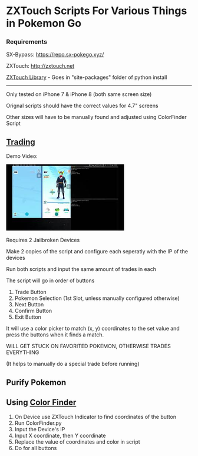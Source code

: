 # ZXTouch Scripts For Various Things in Pokemon Go

### Requirements 
SX-Bypass: https://repo.sx-pokego.xyz/ 

ZXTouch: http://zxtouch.net 

[ZXTouch Library](https://github.com/xuan32546/IOS13-SimulateTouch/tree/0.0.6/layout/usr/lib/python3.7/site-packages/zxtouch) - Goes in "site-packages" folder of python install 
  
----
Only tested on iPhone 7 & iPhone 8 (both same screen size)

Orignal scripts should have the correct values for 4.7" screens 

Other sizes will have to be manually found and adjusted using ColorFinder Script

## [Trading](Scripts/Trade.py)
Demo Video:

[![Demo](Demos/Trade.jpg)](https://youtu.be/X9rCQhLz0Hk)


Requires 2 Jailbroken Devices

Make 2 copies of the script and configure each seperatly with the IP of the devices

Run both scripts and input the same amount of trades in each

The script will go in order of buttons
  1. Trade Button
  2. Pokemon Selection (1st Slot, unless manually configured otherwise)
  3. Next Button
  4. Confirm Button
  5. Exit Button

It will use a color picker to match (x, y) coordinates to the set value and press the buttons when it finds a match. 

WILL GET STUCK ON FAVORITED POKEMON, OTHERWISE TRADES EVERYTHING

(It helps to manually do a special trade before running)

## Purify Pokemon

## Using [Color Finder](Scripts/ColorFinder.py)
  1. On Device use ZXTouch Indicator to find coordinates of the button
  2. Run ColorFinder.py 
  3. Input the Device's IP
  4. Input X coordinate, then Y coordinate 
  5. Replace the value of coordinates and color in script
  6. Do for all buttons
